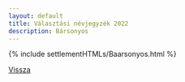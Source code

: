 ```yaml
---
layout: default
title: Választási névjegyzék 2022
description: Bársonyos
---
```


{% include settlementHTMLs/Baarsonyos.html %}

[Vissza](../)